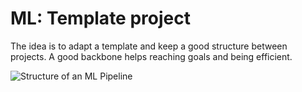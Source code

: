 # ML: Template project

The idea is to adapt a template and keep a good structure between projects. A good backbone helps
reaching goals and being efficient.

![Structure of an ML Pipeline](https://miro.medium.com/max/876/1*fKlYtetGpfWDw0x7rdO6jQ.png)
